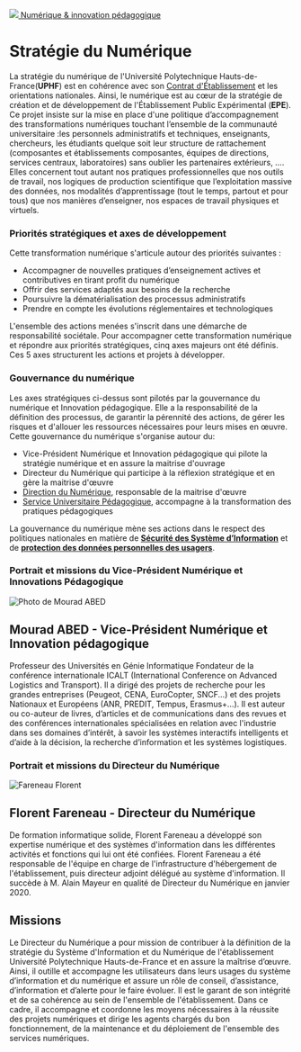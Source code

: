 [ ![](https://numerique.uphf.fr/sites/default/files/UPHF_logo.svg) Numérique & innovation pédagogique ](https://numerique.uphf.fr/ "Accueil - Université Polytechnique Hauts-de-France - Numérique & Innovation Pédagogique")

# Stratégie du Numérique
La stratégie du numérique de l'Université Polytechnique Hauts-de-France(**UPHF**) est en cohérence avec son [Contrat d'Établissement](https://recueildesactes.uphf.fr "vers le site receuildesactes.uph.fr - nouvelle fenêtre") et les orientations nationales.
Ainsi, le numérique est au cœur de la stratégie de création et de développement de l'Établissement Public Expérimental (**EPE**).
Ce projet insiste sur la mise en place d'une politique d’accompagnement des transformations numériques touchant l’ensemble de la communauté universitaire :les personnels administratifs et techniques, enseignants, chercheurs, les étudiants quelque soit leur structure de rattachement (composantes et établissements composantes, équipes de directions, services centraux, laboratoires) sans oublier les partenaires extérieurs, …. 
Elles concernent tout autant nos pratiques professionnelles que nos outils de travail, nos logiques de production scientifique que l’exploitation massive des données, nos modalités d’apprentissage (tout le temps, partout et pour tous) que nos manières d’enseigner, nos espaces de travail physiques et virtuels.
###  Priorités stratégiques et axes de développement 
Cette transformation numérique s'articule autour des priorités suivantes :
  * Accompagner de nouvelles pratiques d’enseignement actives et contributives en tirant profit du numérique
  * Offrir des services adaptés aux besoins de la recherche
  * Poursuivre la dématérialisation des processus administratifs
  * Prendre en compte les évolutions réglementaires et technologiques


L'ensemble des actions menées s'inscrit dans une démarche de responsabilité sociétale.
Pour accompagner cette transformation numérique et répondre aux priorités stratégiques, cinq axes majeurs ont été définis. Ces 5 axes structurent les actions et projets à développer.
###  Gouvernance du numérique 
Les axes stratégiques ci-dessus sont pilotés par la gouvernance du numérique et Innovation pédagogique.
Elle a la responsabilité de la définition des processus, de garantir la pérennité des actions, de gérer les risques et d'allouer les ressources nécessaires pour leurs mises en œuvre.
Cette gouvernance du numérique s'organise autour du:
  * Vice-Président Numérique et Innovation pédagogique qui pilote la stratégie numérique et en assure la maitrise d'ouvrage
  * Directeur du Numérique qui participe à la réflexion stratégique et en gère la maitrise d'œuvre
  * [Direction du Numérique](https://numerique.uphf.fr/organisation/la-direction-du-numerique-dnum "vers la rubrique direction du numérique"), responsable de la maitrise d'œuvre
  * [Service Universitaire Pédagogique](https://numerique.uphf.fr/organisation/service-universitaire-de-pedagogie "vers la rubrique SUP"), accompagne à la transformation des pratiques pédagogiques


La gouvernance du numérique mène ses actions dans le respect des politiques nationales en matière de [**Sécurité des Système d’Information**](https://numerique.uphf.fr/organisation/s%C3%A9curit%C3%A9%20des%20syst%C3%A8mes%20d%27information) et de [**protection des données personnelles des usagers**](https://numerique.uphf.fr/organisation/protection%20des%20donn%C3%A9es).
###  Portrait et missions du Vice-Président Numérique et Innovations Pédagogique 
![Photo de Mourad ABED](https://numerique.uphf.fr/sites/default/files/2023-03/Mourad%20ABED_2.png)
## Mourad ABED - Vice-Président Numérique et Innovation pédagogique 
Professeur des Universités en Génie Informatique
Fondateur de la conférence internationale ICALT (International Conference on Advanced Logistics and Transport). Il a dirigé des projets de recherche pour les grandes entreprises (Peugeot, CENA, EuroCopter, SNCF...) et des projets Nationaux et Européens (ANR, PREDIT, Tempus, Erasmus+…).
Il est auteur ou co-auteur de livres, d’articles et de communications dans des revues et des conférences internationales spécialisées en relation avec l'industrie dans ses domaines d’intérêt, à savoir les systèmes interactifs intelligents et d’aide à la décision, la recherche d’information et les systèmes logistiques.
###  Portrait et missions du Directeur du Numérique 
![Fareneau Florent](https://numerique.uphf.fr/sites/default/files/2023-09/FareneauFlorent.png)
## Florent Fareneau - Directeur du Numérique
De formation informatique solide, Florent Fareneau a développé son expertise numérique et des systèmes d'information dans les différentes activités et fonctions qui lui ont été confiées.
Florent Fareneau a été responsable de l'équipe en charge de l'infrastructure d'hébergement de l'établissement, puis directeur adjoint délégué au système d'information. Il succède à M. Alain Mayeur en qualité de Directeur du Numérique en janvier 2020.
## Missions
Le Directeur du Numérique a pour mission de contribuer à la définition de la stratégie du Système d'Information et du Numérique de l'établissement Université Polytechnique Hauts-de-France et en assure la maîtrise d’œuvre.
Ainsi, il outille et accompagne les utilisateurs dans leurs usages du système d’information et du numérique et assure un rôle de conseil, d’assistance, d’information et d’alerte pour le faire évoluer. Il est le garant de son intégrité et de sa cohérence au sein de l'ensemble de l'établissement.
Dans ce cadre, il accompagne et coordonne les moyens nécessaires à la réussite des projets numériques et dirige les agents chargés du bon fonctionnement, de la maintenance et du déploiement de l'ensemble des services numériques.
